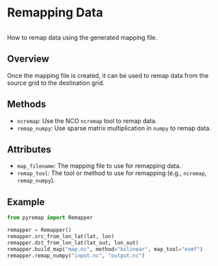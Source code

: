 # Remapping Data
```{index} single: Remapper; Remapping Data
```

How to remap data using the generated mapping file.

## Overview
Once the mapping file is created, it can be used to remap data from the source
grid to the destination grid.

## Methods
- `ncremap`: Use the NCO `ncremap` tool to remap data.
- `remap_numpy`: Use sparse matrix multiplication in `numpy` to remap data.

## Attributes
- `map_filename`: The mapping file to use for remapping data.
- `remap_tool`: The tool or method to use for remapping (e.g., `ncremap`, `remap_numpy`).

## Example
```python
from pyremap import Remapper

remapper = Remapper()
remapper.src_from_lon_lat(lat, lon)
remapper.dst_from_lon_lat(lat_out, lon_out)
remapper.build_map("map.nc", method="bilinear", map_tool="esmf")
remapper.remap_numpy("input.nc", "output.nc")
```
